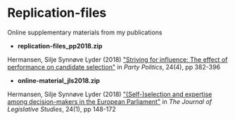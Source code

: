 # Replication-files
Online supplementary materials from my publications

* **replication-files\_pp2018.zip**

Hermansen, Silje Synnøve Lyder (2018) ["Striving for influence: The effect of performance on candidate selection"](https://journals.sagepub.com/doi/full/10.1177/1354068816663036) in *Party Politics*, 24(4), pp 382-396


* **online-material\_jls2018.zip**

Hermansen, Silje Synnøve Lyder (2018) ["(Self-)selection and expertise among decision-makers in the European Parliament"](https://www.tandfonline.com/doi/full/10.1080/13572334.2018.1444631) in *The Journal of Legislative Studies*, 24(1), pp 148-172

